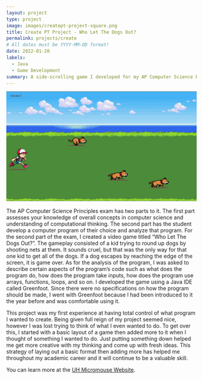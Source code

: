```yaml
---
layout: project
type: project
image: images/creatept-project-square.png
title: Create PT Project - Who Let The Dogs Out?
permalink: projects/create
# All dates must be YYYY-MM-DD format!
date: 2022-01-20
labels:
  - Java
  - Game Development
summary: A side-scrolling game I developed for my AP Computer Science Principles exam
---
```


<img class="ui large image" src="../images/creatept-project.png">

The AP Computer Science Principles exam has two parts to it. The first part assesses your knowledge of overall concepts in computer science and understanding of computational thinking. The second part has the student develop a computer program of their choice and analyze that program. For the second part of the exam, I created a video game titled “Who Let The Dogs Out?”. The gameplay consisted of a kid trying to round up dogs by shooting nets at them. It sounds cruel, but that was the only way for that one kid to get all of the dogs. If a dog escapes by reaching the edge of the screen, it is game over. As for the analysis of the program, I was asked to describe certain aspects of the program’s code such as what does the program do, how does the program take inputs, how does the program use arrays, functions, loops, and so on. I developed the game using a Java IDE called Greenfoot. Since there were no specifications on how the program should be made, I went with Greenfoot because I had been introduced to it the year before and was comfortable using it.

This project was my first experience at having total control of what program I wanted to create. Being given full reign of my project seemed nice, however I was lost trying to think of what I even wanted to do. To get over this, I started with a basic layout of a game then added more to it when I thought of something I wanted to do. Just putting something down helped me get more creative with my thinking and come up with fresh ideas. This strategy of laying out a basic format then adding more has helped me throughout my academic career and it will continue to be a valuable skill.

You can learn more at the [UH Micromouse Website](http://www-ee.eng.hawaii.edu/~mmouse/about.html).
